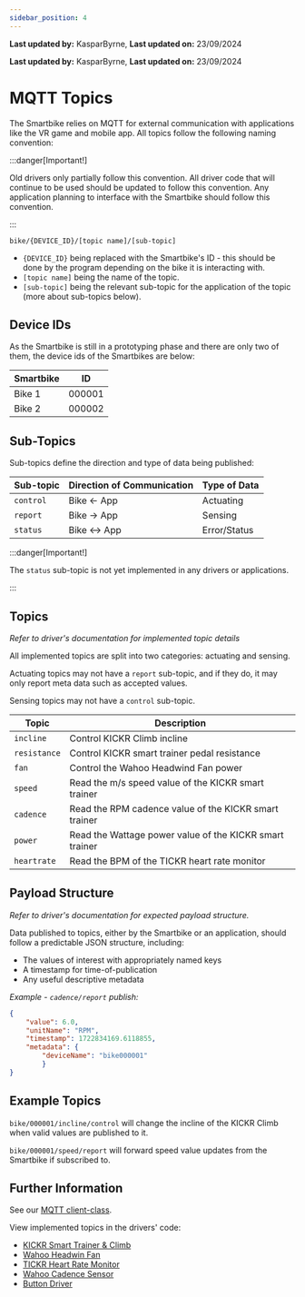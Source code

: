 ```yaml
---
sidebar_position: 4
---
```


**Last updated by:** KasparByrne, **Last updated on:** 23/09/2024


**Last updated by:** KasparByrne, **Last updated on:** 23/09/2024


# MQTT Topics

The Smartbike relies on MQTT for external communication with applications like the VR game and mobile app. All topics follow the following naming convention:

:::danger[Important!]

Old drivers only partially follow this convention. All driver code that will continue to be used should be updated to follow this convention. Any application planning to interface with the Smartbike should follow this convention.

:::

`bike/{DEVICE_ID}/[topic name]/[sub-topic]`

* `{DEVICE_ID}`     being replaced with the Smartbike's ID - this should be done by the program depending on the bike it is interacting with.
* `[topic name]`    being the name of the topic.
* `[sub-topic]`     being the relevant sub-topic for the application of the topic (more about sub-topics below).

## Device IDs

As the Smartbike is still in a prototyping phase and there are only two of them, the device ids of the Smartbikes are below:

| Smartbike | ID |
| ---- | ---- |
| Bike 1 | 000001 |
| Bike 2 | 000002 |

## Sub-Topics

Sub-topics define the direction and type of data being published:

| Sub-topic | Direction of Communication | Type of Data |
| ---- | ---- | ---- |
| `control` | Bike ← App | Actuating |
| `report` | Bike → App | Sensing |
| `status` | Bike ↔ App | Error/Status |

:::danger[Important!]

The `status` sub-topic is not yet implemented in any drivers or applications.

:::

## Topics

*Refer to driver's documentation for implemented topic details*

All implemented topics are split into two categories: actuating and sensing. 

Actuating topics may not have a `report` sub-topic, and if they do, it may only report meta data such as accepted values.

Sensing topics may not have a `control` sub-topic.

| Topic | Description |
| ---- | ---- |
| `incline` | Control KICKR Climb incline |
| `resistance` | Control KICKR smart trainer pedal resistance |
| `fan` | Control the Wahoo Headwind Fan power |
| `speed` | Read the m/s speed value of the KICKR smart trainer |
| `cadence` | Read the RPM cadence value of the KICKR smart trainer |
| `power` | Read the Wattage power value of the KICKR smart trainer |
| `heartrate` | Read the BPM of the TICKR heart rate monitor |

## Payload Structure

*Refer to driver's documentation for expected payload structure.*

Data published to topics, either by the Smartbike or an application, should follow a predictable JSON structure, including:

- The values of interest with appropriately named keys
- A timestamp for time-of-publication
- Any useful descriptive metadata

*Example - `cadence/report` publish:*

```JSON
{
    "value": 6.0, 
    "unitName": "RPM", 
    "timestamp": 1722834169.6118855, 
    "metadata": {
        "deviceName": "bike000001"
        }
}
```

## Example Topics

`bike/000001/incline/control` will change the incline of the KICKR Climb when valid values are published to it.

`bike/000001/speed/report` will forward speed value updates from the Smartbike if subscribed to.

## Further Information

See our [MQTT client-class](https://github.com/Redback-Operations/redback-smartbike-iot/blob/main/Drivers/lib/mqtt_client.py).

View implemented topics in the drivers' code:

- [KICKR Smart Trainer & Climb](https://github.com/Redback-Operations/redback-smartbike-iot/blob/main/Drivers/kickr_climb_and_smart_trainer/wahoo_device.py)
- [Wahoo Headwin Fan](https://github.com/Redback-Operations/redback-smartbike-iot/blob/main/Drivers/fan/fan.py)
- [TICKR Heart Rate Monitor](https://github.com/Redback-Operations/redback-smartbike-iot/blob/main/Drivers/heart_rate_sensor/heartrate.py)
- [Wahoo Cadence Sensor](https://github.com/Redback-Operations/redback-smartbike-iot/blob/main/Drivers/cadence_sensor/cadence.py)
- [Button Driver](https://github.com/Redback-Operations/redback-smartbike-iot/blob/main/Drivers/button_control/button_control.py)